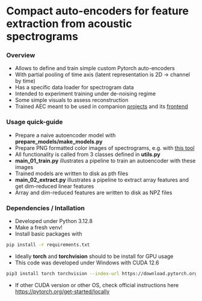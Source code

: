# Compact auto-encoders for feature extraction from acoustic spectrograms  

### Overview
* Allows to define and train simple custom Pytorch auto-encoders
* With partial pooling of time axis (latent representation is 2D -> channel by time)
* Has a specific data loader for spectrogram data
* Intended to experiment training under de-noising regime
* Some simple visuals to assess reconstruction 
* Trained AEC meant to be used in companion [projects](https://github.com/sergezaugg/spectrogram_image_clustering) and its [frontend](https://spectrogram-image-clustering.streamlit.app/)


### Usage quick-guide
*  Prepare a naive autoencoder model with **prepare_models/make_models.py**
*  Prepare PNG formatted color images of spectrograms, e.g. with [this tool](https://github.com/sergezaugg/xeno_canto_organizer)
*  All functionality is called from 3 classes defined in **utils.py**
*  **main_01_train.py** illustrates a pipeline to train an autoencoder with these images
*  Trained models are written to disk as pth files 
*  **main_02_extract.py** illustrates a pipeline to extract array features and get dim-reduced linear features
*  Array and dim-reduced features are written to disk as NPZ files


### Dependencies / Intallation
* Developed under Python 3.12.8
* Make a fresh venv!
* Install basic packages with
```bash 
pip install -r requirements.txt
```
* Ideally **torch** and **torchvision** should to be install for GPU usage
* This code was developed under Windows with CUDA 12.6 
```bash 
pip3 install torch torchvision --index-url https://download.pytorch.org/whl/cu126
```
* If other CUDA version or other OS, check official instructions here https://pytorch.org/get-started/locally





